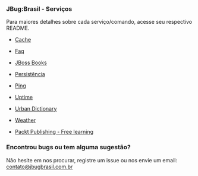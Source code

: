### JBug:Brasil - Serviços

Para maiores detalhes sobre cada serviço/comando, acesse seu respectivo README.

 - [Cache](cache-service/README.md)
 
 - [Faq](faq-service/README.md)
 
 - [JBoss Books](jboss-books-service/README.md)
 
 - [Persistência](persistence-service/README.md)
 
 - [Ping](ping-service/README.md)
 
 - [Uptime](uptime-service/README.md)
 
 - [Urban Dictionary](urban-dictionary-service/README.md)
 
 - [Weather](weather-service/README.md)
 
 - [Packt Publishing - Free learning](packt-free-learning-service/README.md)
 

### Encontrou bugs ou tem alguma sugestão?
Não hesite em nos procurar, registre um issue ou nos envie um email: contato@jbugbrasil.com.br